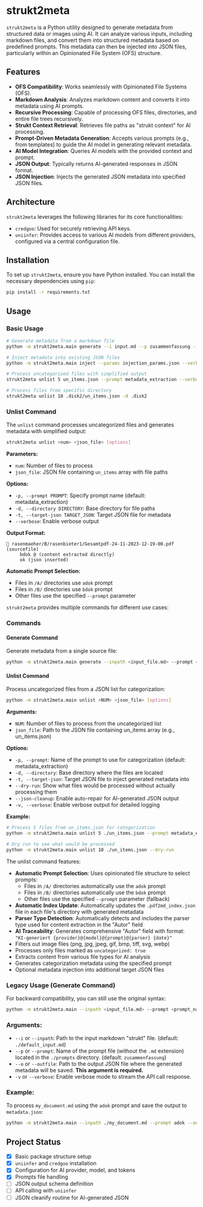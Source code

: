 # strukt2meta

`strukt2meta` is a Python utility designed to generate metadata from structured data or images using AI. It can analyze various inputs, including markdown files, and convert them into structured metadata based on predefined prompts. This metadata can then be injected into JSON files, particularly within an Opinionated File System (OFS) structure.

## Features

- **OFS Compatibility**: Works seamlessly with Opinionated File Systems (OFS).
- **Markdown Analysis**: Analyzes markdown content and converts it into metadata using AI prompts.
- **Recursive Processing**: Capable of processing OFS files, directories, and entire file trees recursively.
- **Strukt Context Retrieval**: Retrieves file paths as "strukt context" for AI processing.
- **Prompt-Driven Metadata Generation**: Accepts various prompts (e.g., from templates) to guide the AI model in generating relevant metadata.
- **AI Model Integration**: Queries AI models with the provided context and prompt.
- **JSON Output**: Typically returns AI-generated responses in JSON format.
- **JSON Injection**: Injects the generated JSON metadata into specified JSON files.

## Architecture

`strukt2meta` leverages the following libraries for its core functionalities:

- `credgoo`: Used for securely retrieving API keys.
- `uniinfer`: Provides access to various AI models from different providers, configured via a central configuration file.

## Installation

To set up `strukt2meta`, ensure you have Python installed. You can install the necessary dependencies using `pip`:

```bash
pip install -r requirements.txt
```

## Usage

### Basic Usage

```bash
# Generate metadata from a markdown file
python -m strukt2meta.main generate --i input.md --p zusammenfassung --o output.json

# Inject metadata into existing JSON files
python -m strukt2meta.main inject --params injection_params.json --verbose

# Process uncategorized files with simplified output
strukt2meta unlist 5 un_items.json --prompt metadata_extraction --verbose

# Process files from specific directory
strukt2meta unlist 10 .disk2/un_items.json -d .disk2
```

### Unlist Command

The `unlist` command processes uncategorized files and generates metadata with simplified output:

```bash
strukt2meta unlist <num> <json_file> [options]
```

**Parameters:**
- `num`: Number of files to process
- `json_file`: JSON file containing `un_items` array with file paths

**Options:**
- `-p, --prompt PROMPT`: Specify prompt name (default: metadata_extraction)
- `-d, --directory DIRECTORY`: Base directory for file paths
- `-t, --target-json TARGET_JSON`: Target JSON file for metadata
- `--verbose`: Enable verbose output

**Output Format:**
```
📄 rasenmaeher/B/rasenbieter1/Gesamtpdf-24-11-2023-12-19-00.pdf (sourcefile)
     bdok @ (content extracted directly)
     ok (json inserted)
```

**Automatic Prompt Selection:**
- Files in `/A/` directories use `adok` prompt
- Files in `/B/` directories use `bdok` prompt
- Other files use the specified `--prompt` parameter

`strukt2meta` provides multiple commands for different use cases:

### Commands

#### Generate Command
Generate metadata from a single source file:

```bash
python -m strukt2meta.main generate --inpath <input_file.md> --prompt <prompt_name> --outfile <output_file.json> [--verbose]
```

#### Unlist Command
Process uncategorized files from a JSON list for categorization:

```bash
python -m strukt2meta.main unlist <NUM> <json_file> [options]
```

**Arguments:**
- `NUM`: Number of files to process from the uncategorized list
- `json_file`: Path to the JSON file containing un_items array (e.g., un_items.json)

**Options:**
- `-p, --prompt`: Name of the prompt to use for categorization (default: metadata_extraction)
- `-d, --directory`: Base directory where the files are located
- `-t, --target-json`: Target JSON file to inject generated metadata into
- `--dry-run`: Show what files would be processed without actually processing them
- `--json-cleanup`: Enable auto-repair for AI-generated JSON output
- `-v, --verbose`: Enable verbose output for detailed logging

**Example:**
```bash
# Process 5 files from un_items.json for categorization
python -m strukt2meta.main unlist 5 ./un_items.json --prompt metadata_extraction --verbose

# Dry run to see what would be processed
python -m strukt2meta.main unlist 10 ./un_items.json --dry-run
```

The unlist command features:
- **Automatic Prompt Selection**: Uses opinionated file structure to select prompts:
  - Files in `/A/` directories automatically use the `adok` prompt
  - Files in `/B/` directories automatically use the `bdok` prompt
  - Other files use the specified `--prompt` parameter (fallback)
- **Automatic Index Update**: Automatically updates the `.pdf2md_index.json` file in each file's directory with generated metadata
- **Parser Type Detection**: Automatically detects and includes the parser type used for content extraction in the "Autor" field
- **AI Traceability**: Generates comprehensive "Autor" field with format: `"KI-generiert {provider}@{model}@{prompt}@{parser} {date}"`
- Filters out image files (png, jpg, jpeg, gif, bmp, tiff, svg, webp)
- Processes only files marked as `uncategorized: true`
- Extracts content from various file types for AI analysis
- Generates categorization metadata using the specified prompt
- Optional metadata injection into additional target JSON files

### Legacy Usage (Generate Command)

For backward compatibility, you can still use the original syntax:

```bash
python -m strukt2meta.main --inpath <input_file.md> --prompt <prompt_name> --outfile <output_file.json> [--verbose]
```

### Arguments:

- `--i` or `--inpath`: Path to the input markdown "strukt" file. (default: `./default_input.md`)
- `--p` or `--prompt`: Name of the prompt file (without the `.md` extension) located in the `./prompts` directory. (default: `zusammenfassung`)
- `--o` or `--outfile`: Path to the output JSON file where the generated metadata will be saved. **This argument is required.**
- `-v` or `--verbose`: Enable verbose mode to stream the API call response.

### Example:

To process `my_document.md` using the `adok` prompt and save the output to `metadata.json`:

```bash
python -m strukt2meta.main --inpath ./my_document.md --prompt adok --outfile ./metadata.json
```

## Project Status

- [x] Basic package structure setup
- [x] `uniinfer` and `credgoo` installation
- [x] Configuration for AI provider, model, and tokens
- [x] Prompts file handling
- [ ] JSON output schema definition
- [ ] API calling with `uniinfer`
- [ ] JSON cleanify routine for AI-generated JSON